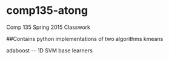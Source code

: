 # comp135-atong
Comp 135 Spring 2015 Classwork

##Contains python implementations of two algorithms
kmeans   

adaboost -- 1D SVM base learners
